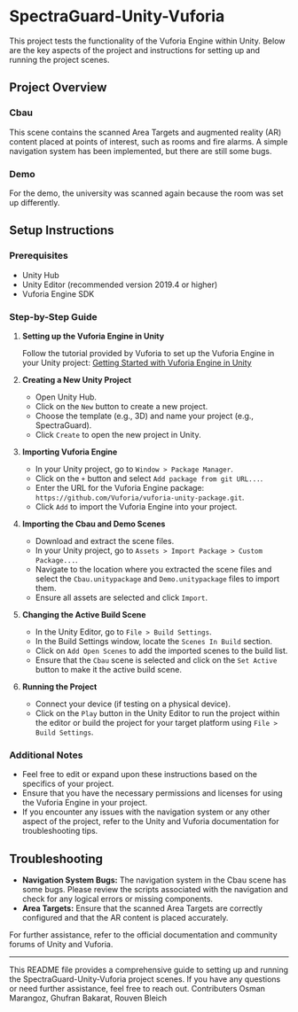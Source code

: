 # SpectraGuard-Unity-Vuforia

This project tests the functionality of the Vuforia Engine within Unity. Below are the key aspects of the project and instructions for setting up and running the project scenes.

## Project Overview

### Cbau
This scene contains the scanned Area Targets and augmented reality (AR) content placed at points of interest, such as rooms and fire alarms. A simple navigation system has been implemented, but there are still some bugs.

### Demo
For the demo, the university was scanned again because the room was set up differently.

## Setup Instructions

### Prerequisites
- Unity Hub
- Unity Editor (recommended version 2019.4 or higher)
- Vuforia Engine SDK

### Step-by-Step Guide

1. **Setting up the Vuforia Engine in Unity**

   Follow the tutorial provided by Vuforia to set up the Vuforia Engine in your Unity project:
   [Getting Started with Vuforia Engine in Unity](https://developer.vuforia.com/library/getting-started/getting-started-vuforia-engine-unity)

2. **Creating a New Unity Project**

   - Open Unity Hub.
   - Click on the `New` button to create a new project.
   - Choose the template (e.g., 3D) and name your project (e.g., SpectraGuard).
   - Click `Create` to open the new project in Unity.

3. **Importing Vuforia Engine**

   - In your Unity project, go to `Window > Package Manager`.
   - Click on the `+` button and select `Add package from git URL...`.
   - Enter the URL for the Vuforia Engine package: `https://github.com/Vuforia/vuforia-unity-package.git`.
   - Click `Add` to import the Vuforia Engine into your project.

4. **Importing the Cbau and Demo Scenes**

   - Download and extract the scene files.
   - In your Unity project, go to `Assets > Import Package > Custom Package...`.
   - Navigate to the location where you extracted the scene files and select the `Cbau.unitypackage` and `Demo.unitypackage` files to import them.
   - Ensure all assets are selected and click `Import`.

5. **Changing the Active Build Scene**

   - In the Unity Editor, go to `File > Build Settings`.
   - In the Build Settings window, locate the `Scenes In Build` section.
   - Click on `Add Open Scenes` to add the imported scenes to the build list.
   - Ensure that the `Cbau` scene is selected and click on the `Set Active` button to make it the active build scene.

6. **Running the Project**

   - Connect your device (if testing on a physical device).
   - Click on the `Play` button in the Unity Editor to run the project within the editor or build the project for your target platform using `File > Build Settings`.

### Additional Notes

- Feel free to edit or expand upon these instructions based on the specifics of your project.
- Ensure that you have the necessary permissions and licenses for using the Vuforia Engine in your project.
- If you encounter any issues with the navigation system or any other aspect of the project, refer to the Unity and Vuforia documentation for troubleshooting tips.

## Troubleshooting

- **Navigation System Bugs:** The navigation system in the Cbau scene has some bugs. Please review the scripts associated with the navigation and check for any logical errors or missing components.
- **Area Targets:** Ensure that the scanned Area Targets are correctly configured and that the AR content is placed accurately.

For further assistance, refer to the official documentation and community forums of Unity and Vuforia.

---

This README file provides a comprehensive guide to setting up and running the SpectraGuard-Unity-Vuforia project scenes. If you have any questions or need further assistance, feel free to reach out.
Contributers Osman Marangoz, Ghufran Bakarat, Rouven Bleich 
  









